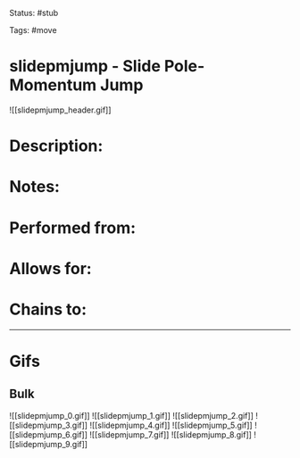 Status: #stub

Tags: #move

# slidepmjump - Slide Pole-Momentum Jump
![[slidepmjump_header.gif]]
# Description:


# Notes:


# Performed from:


# Allows for:


# Chains to:


___
# Gifs
## Bulk
![[slidepmjump_0.gif]]
![[slidepmjump_1.gif]]
![[slidepmjump_2.gif]]
![[slidepmjump_3.gif]]
![[slidepmjump_4.gif]]
![[slidepmjump_5.gif]]
![[slidepmjump_6.gif]]
![[slidepmjump_7.gif]]
![[slidepmjump_8.gif]]
![[slidepmjump_9.gif]]